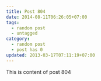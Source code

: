 ```yaml
---
title: Post 804
date: 2014-08-11T06:26:05+07:00
tags:
  - random post
  - untagged
category:
  - random post
  - post has 0
updated: 2013-03-17T07:11:19+07:00
---
```

This is content of post 804